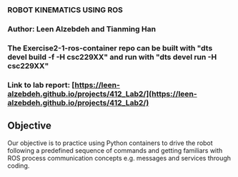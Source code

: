 ### ROBOT KINEMATICS USING ROS

### Author: Leen Alzebdeh and Tianming Han

### The Exercise2-1-ros-container repo can be built with "dts devel build -f -H csc229XX" and run with "dts devel run -H csc229XX"

### Link to lab report: [https://leen-alzebdeh.github.io/projects/412_Lab2/](https://leen-alzebdeh.github.io/projects/412_Lab2/)

## Objective

Our objective is to practice using Python containers to drive the robot following a predefined sequence of commands and getting familiars with ROS process communication concepts e.g. messages and services through coding.

